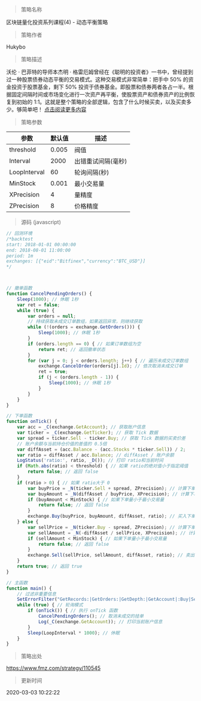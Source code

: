 
> 策略名称

区块链量化投资系列课程(4) - 动态平衡策略

> 策略作者

Hukybo

> 策略描述

沃伦 · 巴菲特的导师本杰明 · 格雷厄姆曾经在《聪明的投资者》一书中，曾经提到过一种股票债券动态平衡的交易模式。这种交易模式非常简单：把手中 50% 的资金投资于股票基金，剩下 50% 投资于债券基金。即股票和债券两者各占一半。根据固定间隔时间或市场变化进行一次资产再平衡，使股票资产和债券资产的比例恢复到初始的 1:1。这就是整个策略的全部逻辑，包含了什么时候买卖，以及买卖多少。够简单吧！
[点击阅读更多内容](https://www.fmz.com/bbs-topic/5062)

> 策略参数



|参数|默认值|描述|
|----|----|----|
|threshold|0.005|阀值|
|Interval|2000|出错重试间隔(毫秒)|
|LoopInterval|60|轮询间隔(秒)|
|MinStock|0.001|最小交易量|
|XPrecision|4|量精度|
|ZPrecision|8|价格精度|


> 源码 (javascript)

``` javascript
// 回测环境
/*backtest
start: 2018-01-01 00:00:00
end: 2018-08-01 11:00:00
period: 1m
exchanges: [{"eid":"Bitfinex","currency":"BTC_USD"}]
*/



// 撤单函数
function CancelPendingOrders() {
    Sleep(1000); // 休眠 1秒
    var ret = false;
    while (true) {
        var orders = null;
        // 持续获取未成交订单数组，如果返回异常，则继续获取
        while (!(orders = exchange.GetOrders())) {
            Sleep(1000); // 休眠 1秒
        }
        if (orders.length == 0) { // 如果订单数组为空
            return ret; // 返回撤单状态
        }
        for (var j = 0; j < orders.length; j++) { // 遍历未成交订单数组
            exchange.CancelOrder(orders[j].Id); // 依次取消未成交订单
            ret = true;
            if (j < (orders.length - 1)) {
                Sleep(1000); // 休眠 1秒
            }
        }
    }
}

// 下单函数
function onTick() {
    var acc = _C(exchange.GetAccount); // 获取账户信息
    var ticker = _C(exchange.GetTicker); // 获取 Tick 数据
    var spread = ticker.Sell - ticker.Buy; // 获取 Tick 数据的买卖价差
    // 账户余额与当前持仓价值的差值的 0.5倍
    var diffAsset = (acc.Balance - (acc.Stocks * ticker.Sell)) / 2;
    var ratio = diffAsset / acc.Balance; // diffAsset / 账户余额
    LogStatus('ratio:', ratio, _D()); // 打印 ratio和当前时间
    if (Math.abs(ratio) < threshold) { // 如果 ratio的绝对值小于指定阈值
        return false; // 返回 false
    }
    if (ratio > 0) { // 如果 ratio大于 0
        var buyPrice = _N(ticker.Sell + spread, ZPrecision); // 计算下单价格
        var buyAmount = _N(diffAsset / buyPrice, XPrecision); // 计算下单量
        if (buyAmount < MinStock) { // 如果下单量小于最小交易量
            return false; // 返回 false
        }
        exchange.Buy(buyPrice, buyAmount, diffAsset, ratio); // 买入下单
    } else {
        var sellPrice = _N(ticker.Buy - spread, ZPrecision); // 计算下单价格
        var sellAmount = _N(-diffAsset / sellPrice, XPrecision); // 计算下单量
        if (sellAmount < MinStock) { // 如果下单量小于最小交易量
            return false; // 返回 false
        }
        exchange.Sell(sellPrice, sellAmount, diffAsset, ratio); // 卖出下单
    }
    return true; // 返回 true
}

// 主函数
function main() {
    // 过滤非重要信息
    SetErrorFilter("GetRecords:|GetOrders:|GetDepth:|GetAccount|:Buy|Sell|timeout");
    while (true) { // 轮询模式
        if (onTick()) { // 执行 onTick 函数
            CancelPendingOrders(); // 取消未成交的挂单
            Log(_C(exchange.GetAccount)); // 打印当前账户信息
        }
        Sleep(LoopInterval * 1000); // 休眠
    }
}
```

> 策略出处

https://www.fmz.com/strategy/110545

> 更新时间

2020-03-03 10:22:22
